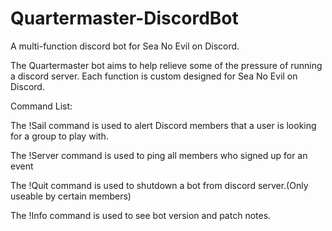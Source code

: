 # Quartermaster-DiscordBot
A multi-function discord bot for Sea No Evil on Discord. 

The Quartermaster bot aims to help relieve some of the pressure of running a discord server. Each function is custom designed for Sea No Evil on Discord.

Command List:

The !Sail command is used to alert Discord members that a user is looking for a group to play with.

The !Server command is used to ping all members who signed up for an event

The !Quit command is used to shutdown a bot from discord server.(Only useable by certain members)

The !Info command is used to see bot version and patch notes.
